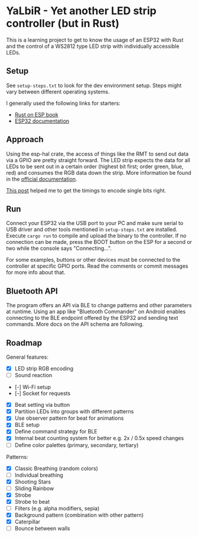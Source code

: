 # YaLbiR - Yet another LED strip controller (but in Rust)

This is a learning project to get to know the usage of an ESP32 with Rust and the
control of a WS2812 type LED strip with individually accessible LEDs.

## Setup

See `setup-steps.txt` to look for the dev environment setup. Steps might vary between
different operating systems.

I generally used the following links for starters:

- [Rust on ESP book](https://docs.esp-rs.org/book/introduction.html)
- [ESP32 documentation](https://www.espressif.com/sites/default/files/documentation/esp32_technical_reference_manual_en.pdf)

## Approach

Using the esp-hal crate, the access of things like the RMT to send out data via a GPIO
are pretty straight forward. The LED strip expects the data for all LEDs to be sent out
in a certain order (highest bit first; order green, blue, red) and consumes the RGB data
down the strip. More information be found in the
[official documentation](https://cdn-shop.adafruit.com/datasheets/WS2812B.pdf).

[This post](https://wp.josh.com/2014/05/13/ws2812-neopixels-are-not-so-finicky-once-you-get-to-know-them/)
helped me to get the timings to encode single bits right.

## Run

Connect your ESP32 via the USB port to your PC and make sure serial to USB driver and
other tools mentioned in `setup-steps.txt` are installed.
Execute `cargo run` to compile and upload the binary to the controller. If no connection
can be made, press the BOOT button on the ESP for a second or two while the console says
"Connecting...".

For some examples, buttons or other devices must be connected to the controller at
specific GPIO ports. Read the comments or commit messages for more info about that.

## Bluetooth API

The program offers an API via BLE to change patterns and other parameters at runtime.
Using an app like "Bluetooth Commander" on Android enables connecting to the BLE endpoint
offered by the ESP32 and sending text commands. More docs on the API schema are following.

## Roadmap

General features:

- [x] LED strip RGB encoding
- [ ] Sound reaction
- [-] Wi-Fi setup
- [-] Socket for requests
- [x] Beat setting via button
- [x] Partition LEDs into groups with different patterns
- [x] Use observer pattern for beat for animations
- [x] BLE setup
- [x] Define command strategy for BLE
- [x] Internal beat counting system for better e.g. 2x / 0.5x speed changes
- [ ] Define color palettes (primary, secondary, tertiary)

Patterns:

- [x] Classic Breathing (random colors)
- [ ] Individual breathing
- [x] Shooting Stars
- [ ] Sliding Rainbow
- [x] Strobe
- [x] Strobe to beat
- [ ] Filters (e.g. alpha modifiers, sepia)
- [x] Background pattern (combination with other pattern)
- [x] Caterpillar
- [ ] Bounce between walls

